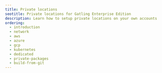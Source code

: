 ```yaml
---
title: Private locations
seotitle: Private locations for Gatling Enterprise Edition
description: Learn how to setup private locations on your own accounts.
ordering:
  - introduction
  - network
  - aws
  - azure
  - gcp
  - kubernetes
  - dedicated
  - private-packages
  - build-from-git
---
```

